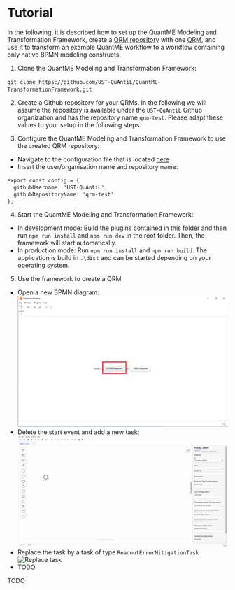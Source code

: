 # Tutorial

In the following, it is described how to set up the QuantME Modeling and Transformation Framework, create a [QRM repository](../QRM-Repository) with one [QRM](../QRM), and use it to transform an example QuantME workflow to a workflow containing only native BPMN modeling constructs.

1. Clone the QuantME Modeling and Transformation Framework: 

`git clone https://github.com/UST-QuAntiL/QuantME-TransformationFramework.git`

2. Create a Github repository for your QRMs. 
In the following we will assume the repository is available under the `UST-QuAntiL` Github organization and has the repository name `qrm-test`.
Please adapt these values to your setup in the following steps.

3. Configure the QuantME Modeling and Transformation Framework to use the created QRM repository:
- Navigate to the configuration file that is located [here](../../../resources/plugins/QuantME-ClientPlugin/client/Config.js)
- Insert the user/organisation name and repository name:

```JS
export const config = {
  githubUsername: 'UST-QuAntiL',
  githubRepositoryName: 'qrm-test'
};
```

4. Start the QuantME Modeling and Transformation Framework:
- In development mode: Build the plugins contained in this [folder](../../../resources/plugins) and then run ```npm run install``` and ```npm run dev``` in the root folder.
Then, the framework will start automatically.
- In production mode: Run ```npm run install``` and ```npm run build```.
The application is build in ```.\dist``` and can be started depending on your operating system.

5. Use the framework to create a QRM:
- Open a new BPMN diagram:
<kbd><img src="./open-diagram.png" /></kbd>
- Delete the start event and add a new task:
<kbd><img src="./create-task.gif" /></kbd>
- Replace the task by a task of type ```ReadoutErrorMitigationTask```
![Replace task](./replace-task.png)
- TODO

TODO
